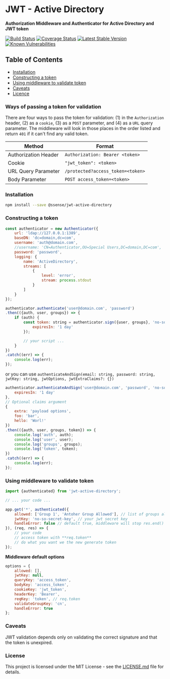 # JWT - Active Directory

**Authorization Middleware and Authenticator for Active Directory and JWT token**

[![Build Status](https://travis-ci.org/SSENSE/jwt-active-directory.svg?branch=master)](https://travis-ci.org/SSENSE/jwt-active-directory)
[![Coverage Status](https://coveralls.io/repos/github/SSENSE/jwt-active-directory/badge.svg)](https://coveralls.io/github/SSENSE/jwt-active-directory)
[![Latest Stable Version](https://img.shields.io/npm/v/@ssense/jwt-active-directory.svg)](https://www.npmjs.com/package/@ssense/jwt-active-directory)
[![Known Vulnerabilities](https://snyk.io/test/npm/@ssense/jwt-active-directory/badge.svg)](https://snyk.io/test/npm/@ssense/jwt-active-directory)

## Table of Contents
- [Installation](#installation)
- [Constructing a token](#constructing-a-token)
- [Using middleware to validate token](#using-middleware-to-validate-token)
- [Caveats](#caveats)
- [Licence](#licence)

### Ways of passing a token for validation

There are four ways to pass the token for validation: (1) in the `Authorization` header, (2) as a `cookie`, (3) as a `POST` parameter, and (4) as a `URL` query parameter.  The middleware will look in those places in the order listed and return `401` if it can't find any valid token.

| Method               | Format                            |
| -------------------- | --------------------------------- |
| Authorization Header | `Authorization: Bearer <token>`   |
| Cookie               | `"jwt_token": <token>`            |
| URL Query Parameter  | `/protected?access_token=<token>` |
| Body Parameter       | `POST access_token=<token>`       |

### Installation

```bash
npm install --save @ssense/jwt-active-directory
```

### Constructing a token

```js
const authenticator = new Authenticator({
    url: 'ldap://127.0.0.1:1389',
    baseDN: 'dc=domain,dc=com',
    username: 'auth@domain.com',
    //username: 'CN=Authenticator,OU=Special Users,DC=domain,DC=com',
    password: 'password',
    logging: {
        name: 'ActiveDirectory',
        streams: [
            {
                level: 'error',
                stream: process.stdout
            }
        ]
    }
});

authenticator.authenticate('user@domain.com', 'password')
.then(({auth, user, groups}) => {
    if (auth) {
        const token: string = authenticator.sign({user, groups}, 'no-so-secret-key', {
            expiresIn: '1 day'
        });

        // your script ...
    }
})
.catch((err) => {
    console.log(err);
});
```
or you can use `authenticateAndSign(email: string, password: string, jwtKey: string, jwtOptions, jwtExtraClaims?: {})`
```js
authenticator.authenticateAndSign('user@domain.com', 'password', 'no-so-secret-key', {
    expiresIn: '1 day'
},
// Optional claims argument
{
    extra: 'payload options',
    foo: 'bar',
    hello: 'Worl!'
})
.then(({auth, user, groups, token}) => {
    console.log('auth', auth);
    console.log('user', user);
    console.log('groups', groups);
    console.log('token', token);
})
.catch((err) => {
    console.log(err);
});
```

### Using middleware to validate token

```js
import {authenticated} from 'jwt-active-directory';

// ... your code ...

app.get('*', authenticated({
    allowed: ['Group 1', 'Antoher Group Allowed'], // list of groups allowed to enter this route
    jwtKey: 'no-so-secret-key', // your jwt secret key
    handleError: false // default true, middleware will stop res.end() and show error
}), (req, res) => {
    // your code
    // access token with **req.token**
    // do what you want we the new generate token
});
```

**Middleware default options <AuthenticatedOptions>**
```js
options = {
    allowed: [],
    jwtKey: null,
    queryKey: 'access_token',
    bodyKey: 'access_token',
    cookieKey: 'jwt_token',
    headerKey: 'Bearer',
    reqKey: 'token', // req.token
    validateGroupKey: 'cn',
    handleError: true
};
```

### Caveats

JWT validation depends only on validating the correct signature and that the token is unexpired.

### License

This project is licensed under the MIT License - see the [LICENSE.md](LICENSE.md) file for details.
